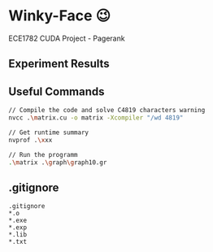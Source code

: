 # Winky-Face :wink:
ECE1782 CUDA Project - Pagerank



## Experiment Results





## Useful Commands

```bash
// Compile the code and solve C4819 characters warning 
nvcc .\matrix.cu -o matrix -Xcompiler "/wd 4819" 

// Get runtime summary
nvprof .\xxx

// Run the programm
.\matrix .\graph\graph10.gr

```



## .gitignore

```
.gitignore
*.o
*.exe
*.exp
*.lib
*.txt
```

